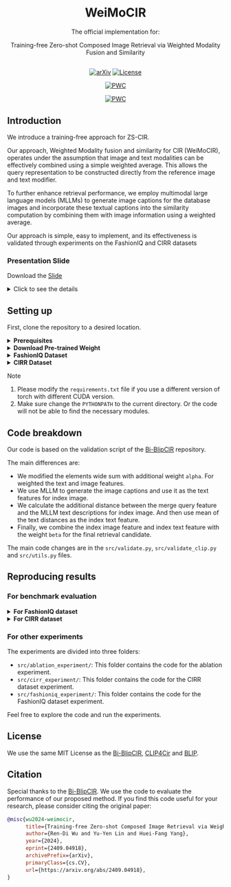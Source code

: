 <div align="center">

# WeiMoCIR

The official implementation for:

Training-free Zero-shot Composed Image Retrieval via Weighted Modality Fusion and Similarity

##

[![arXiv](https://img.shields.io/badge/arXiv-2409.04918-b31b1b.svg)](https://arxiv.org/abs/2409.04918)
[![License](https://img.shields.io/badge/license-MIT-green)](./LICENSE)
	
[![PWC](https://img.shields.io/endpoint.svg?url=https://paperswithcode.com/badge/training-free-zs-cir-via-weighted-modality/zero-shot-composed-image-retrieval-zs-cir-on-2)](https://paperswithcode.com/sota/zero-shot-composed-image-retrieval-zs-cir-on-2?p=training-free-zs-cir-via-weighted-modality)

[![PWC](https://img.shields.io/endpoint.svg?url=https://paperswithcode.com/badge/training-free-zs-cir-via-weighted-modality/zero-shot-composed-image-retrieval-zs-cir-on-1)](https://paperswithcode.com/sota/zero-shot-composed-image-retrieval-zs-cir-on-1?p=training-free-zs-cir-via-weighted-modality)
</div>

## Introduction

We introduce a training-free approach for ZS-CIR. 

Our approach, Weighted Modality fusion and similarity for CIR (WeiMoCIR),
operates under the assumption that image and text modalities can be effectively combined using a simple weighted average. 
This allows the query representation to be constructed directly from the reference image and text modifier. 

To further enhance retrieval performance,
we employ multimodal large language models (MLLMs)
to generate image captions for the database images
and incorporate these textual captions into the similarity computation
by combining them with image information using a weighted average.

Our approach is simple, easy to implement,
and its effectiveness is validated through experiments on the FashionIQ and CIRR datasets

### Presentation Slide
Download the [Slide](./TAAI_I79.pdf)

<details>
  <summary>Click to see the details</summary>

Overview of the proposed WeiMoCIR, a training-free approach for zero-shot composed image retrieval (ZS-CIR).

Leveraging pretrained VLMs and MLLMs, our method comprises three modules: 
- Weighted Modality Fusion for Query Composition
- Enhanced Representations through MLLM-generated image captions
- Weighted Modality Similarity, which integrates both query-to-image and query-to-caption similarities for retrieval.

![WeiMoCIR Architecture](demo_images/WeiMoCIRArchitecture.png)
</details>

## Setting up

First, clone the repository to a desired location.

<details>
  <summary><b>Prerequisites</b></summary>
&emsp; 
	
The following commands will create a local Anaconda environment with the necessary packages installed.

```bash
conda create -n wei_mo_cir -y python=3.8
conda activate wei_mo_cir
pip install -r requirements.txt
pip install git+https://github.com/openai/CLIP.git
export PYTHONPATH=$(pwd)
```

&emsp; 
</details>

<details>
  <summary><b>Download Pre-trained Weight</b></summary>
&emsp; 

We use these pre-trained models BLIP w/ ViT-B. For BLIP checkpoint download, please refer to the following links:
- [BLIP w/ ViT-B (129M)](https://github.com/salesforce/BLIP?tab=readme-ov-file#pre-trained-checkpoints)
- [BLIP w/ ViT-B fine tuned on Image-Text Retrieval (COCO)](https://github.com/salesforce/BLIP?tab=readme-ov-file#finetuned-checkpoints)
- [BLIP w/ ViT-B fine tuned on Image-Text Retrieval (Flickr30k)](https://github.com/salesforce/BLIP?tab=readme-ov-file#finetuned-checkpoints)
- [BLIP w/ ViT-L (129M)](https://github.com/salesforce/BLIP?tab=readme-ov-file#pre-trained-checkpoints)
- [BLIP w/ ViT-L fine tuned on Image-Text Retrieval (COCO)](https://github.com/salesforce/BLIP?tab=readme-ov-file#pre-trained-checkpoints)
- [BLIP w/ ViT-L fine tuned on Image-Text Retrieval (Flickr30k)](https://github.com/salesforce/BLIP?tab=readme-ov-file#pre-trained-checkpoints)

For the CLIP model, you will download the model from the Hugging Face model hub. So you don't need to download the model manually.

Here is the link to each model:
- [CLIP-ViT-B-32](https://huggingface.co/laion/CLIP-ViT-B-32-laion2B-s34B-b79K): laion/CLIP-ViT-B-32-laion2B-s34B-b79K
- [CLIP-ViT-L-14](https://huggingface.co/laion/CLIP-ViT-L-14-laion2B-s32B-b82K): laion/CLIP-ViT-L-14-laion2B-s32B-b82K
- [CLIP-ViT-H-14](https://huggingface.co/laion/CLIP-ViT-H-14-laion2B-s32B-b79K): laion/CLIP-ViT-H-14-laion2B-s32B-b79K
- [CLIP-ViT-G-14](https://huggingface.co/Geonmo/CLIP-Giga-config-fixed): Geonmo/CLIP-Giga-config-fixed
- [CLIP-ViT-G-14](https://huggingface.co/laion/CLIP-ViT-bigG-14-laion2B-39B-b160k): laion/CLIP-ViT-bigG-14-laion2B-39B-b160k (At this moment the config file is already fixed, the results will be identical to Geonmo/CLIP-Giga-config-fixed)

The download BLIP model should be placed in the `models` folder.
```angular2html
models/
    model_base.pth
    model_base_retrieval_coco.pth
    model_base_retrieval_flickr.pth
    model_large.pth
    model_large_retrieval_coco.pth
    model_large_retrieval_flickr.pth
```
&emsp;
</details>

<details>
  <summary><b>FashionIQ Dataset</b></summary>
&emsp;

The FashionIQ dataset can be downloaded from the following link:
- [Fashion-IQ](https://github.com/XiaoxiaoGuo/fashion-iq)

The dataset should be placed in the `fashionIQ_dataset` folder.
```angular2html
fashionIQ_dataset/
    labeled_images_cir_cleaned.json
    captions/
        cap.dress.test.json
        cap.dress.train.json
        cap.dress.val.json
        ...
    image_splits/
        split.dress.test.json
        split.dress.train.json
        split.dress.val.json
        ...
    images/
        245600258X.png
        978980539X.png
        ...
```
&emsp;
</details>

<details>
  <summary><b>CIRR Dataset</b></summary>
&emsp;

The CIRR dataset can be downloaded from the following link:
- [CIRR](https://github.com/Cuberick-Orion/CIRR)

The dataset should be placed in the `cirr_dataset` folder.
```angular2html
cirr_dataset/
    train/
        0/
            train-10108-0-img0.png
            train-10108-0-img1.png
            train-10108-1-img0.png
            ...
        1/
            train-10056-0-img0.png
            train-10056-0-img1.png
            train-10056-1-img0.png
            ...
        ...
    dev/
        dev-0-0-img0.png
        dev-0-0-img1.png
        dev-0-1-img0.png
        ...
    test1/
        test1-0-0-img0.png
        test1-0-0-img1.png
        test1-0-1-img0.png
        ...
    cirr/
        captions/
            cap.rc2.test1.json
            cap.rc2.train.json
            cap.rc2.val.json
        image_splits/
            split.rc2.test1.json
            split.rc2.train.json
            split.rc2.val.json
```
&emsp;
</details>

> [!NOTE]  
> 1. Please modify the `requirements.txt` file if you use a different version of torch with different CUDA version.
> 2. Make sure change the `PYTHONPATH` to the current directory. Or the code will not be able to find the necessary modules.

## Code breakdown

Our code is based on the validation script of the [Bi-BlipCIR](https://github.com/Cuberick-Orion/Bi-Blip4CIR/) repository.

The main differences are:
- We modified the elements wide sum with additional weight `alpha`. For weighted the text and image features.
- We use MLLM to generate the image captions and use it as the text features for index image.
- We calculate the additional distance between the merge query feature and the MLLM text descriptions for index image. And then use mean of the text distances as the index text feature.
- Finally, we combine the index image feature and index text feature with the weight `beta` for the final retrieval candidate.

The main code changes are in the `src/validate.py`, `src/validate_clip.py` and `src/utils.py` files.

## Reproducing results

### For benchmark evaluation

<details>
  <summary><b>For FashionIQ dataset</b></summary>

Reproducing the results of the BLIP VIT-B models and BLIP VIT-L models,
You can check out these checkpoints
- models/model_base.pth
- models/model_base_retrieval_coco.pth
- models/model_base_retrieval_flickr.pth
- models/model_large.pth
- models/model_large_retrieval_coco.pth
- models/model_large_retrieval_flickr.pth

For example, to reproduce the results in Ablation Study with the BLIP with retrieval training on COCO dataset:
```bash
python src/validate.py --dataset fashionIQ \
                       --blip-pretrained-path models/model_base_retrieval_coco.pth \
                       --combining-function sum \
                       --text_captions_path fashionIQ_dataset/labeled_images_cir_cleaned.json \
                       --blip-vit base \
                       --alpha 0.95 --beta 0.2
```

>[!NOTE]
> You should change the `--blip-vit` into `large` for the BLIP VIT-L models.

Reproducing the results of the CLIP models
You can change the clip_name into below for the results in CLIP
- VIT-B32: laion/CLIP-ViT-B-32-laion2B-s34B-b79K
- VIT-L14: laion/CLIP-ViT-L-14-laion2B-s32B-b82K
- VIT-H14: laion/CLIP-ViT-H-14-laion2B-s32B-b79K
- VIT-G14: laion/CLIP-ViT-bigG-14-laion2B-39B-b160k
```bash
python src/validate_clip.py --dataset FashionIQ \
                            --clip_name laion/CLIP-ViT-bigG-14-laion2B-39B-b160k \
                            --text_captions_path fashionIQ_dataset/labeled_images_cir_cleaned.json \
                            --alpha 0.8 --beta 0.1 
```

</details>

<details>
  <summary><b>For CIRR dataset</b></summary>

Reproducing the results of the BLIP VIT-B models and BLIP VIT-L models,
Similar to the FashionIQ dataset, you can check out these checkpoints
- models/model_base.pth
- models/model_base_retrieval_coco.pth
- models/model_base_retrieval_flickr.pth
- models/model_large.pth
- models/model_large_retrieval_coco.pth
- models/model_large_retrieval_flickr.pth

For example, to reproduce the results of the BLIP with retrieval training on COCO dataset:
```bash
python src/cirr_test_submission.py --submission-name submit_blip_vit_base_coco \
                                   --combining-function sum \
                                   --blip-pretrained-path models/model_base_retrieval_coco.pth \
                                   --text_captions_path cirr_dataset/cirr_labeled_images_cir_cleaned.json \
                                   --blip-vit base \
                                   --alpha 0.95 --beta 0.2
```

>[!NOTE]
> You should change the `--blip-vit` into `large` for the BLIP VIT-L models.

Reproducing the results of the CLIP models,
You can change the clip_name into below for the results in CLIP
- VIT-B32: laion/CLIP-ViT-B-32-laion2B-s34B-b79K
- VIT-L14: laion/CLIP-ViT-L-14-laion2B-s32B-b82K
- VIT-H14: laion/CLIP-ViT-H-14-laion2B-s32B-b79K
- VIT-G14: laion/CLIP-ViT-bigG-14-laion2B-39B-b160k

For example, to reproduce the results of the CLIP with CLIP ViT L/14:
```bash
python src/cirr_test_submission_clip.py --submission-name submit_clip_vit_l \
                                    --combining-function sum \
                                    --clip_name laion/CLIP-ViT-L-14-laion2B-s32B-b82K \
                                    --text_captions_path cirr_dataset/cirr_labeled_images_cir_cleaned.json \
                                    --alpha 0.8 --beta 0.1
```

</details>

### For other experiments

The experiments are divided into three folders:
- `src/ablation_experiment/`: This folder contains the code for the ablation experiment.
- `src/cirr_experiment/`: This folder contains the code for the CIRR dataset experiment.
- `src/fashioniq_experiment/`: This folder contains the code for the FashionIQ dataset experiment.

Feel free to explore the code and run the experiments.

## License

We use the same MIT License as the [Bi-BlipCIR](https://github.com/Cuberick-Orion/Bi-Blip4CIR/), [CLIP4Cir](https://github.com/ABaldrati/CLIP4Cir/blob/master/LICENSE) and [BLIP](https://github.com/salesforce/BLIP/blob/main/LICENSE.txt).

## Citation

Special thanks to the [Bi-BlipCIR](https://github.com/Cuberick-Orion/Bi-Blip4CIR/).
We use the code to evaluate the performance of our proposed method. 
If you find this code useful for your research, please consider citing the original paper:
```bibtex
@misc{wu2024-weimocir,
      title={Training-free Zero-shot Composed Image Retrieval via Weighted Modality Fusion and Similarity}, 
      author={Ren-Di Wu and Yu-Yen Lin and Huei-Fang Yang},
      year={2024},
      eprint={2409.04918},
      archivePrefix={arXiv},
      primaryClass={cs.CV},
      url={https://arxiv.org/abs/2409.04918}, 
}
```
